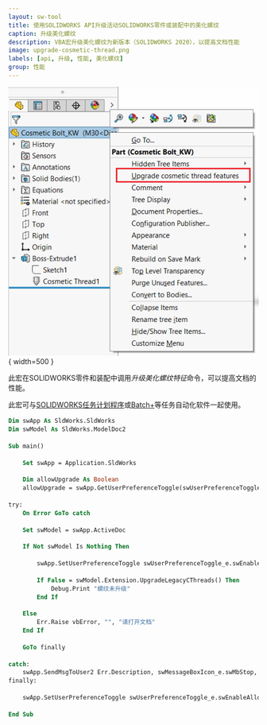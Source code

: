 ```yaml
---
layout: sw-tool
title: 使用SOLIDWORKS API升级活动SOLIDWORKS零件或装配中的美化螺纹
caption: 升级美化螺纹
description: VBA宏升级美化螺纹为新版本（SOLIDWORKS 2020），以提高文档性能
image: upgrade-cosmetic-thread.png
labels: [api, 升级, 性能, 美化螺纹]
group: 性能
---
```

![升级美化螺纹命令](upgrade-cosmetic-thread.png){ width=500 }

此宏在SOLIDWORKS零件和装配中调用*升级美化螺纹特征*命令，可以提高文档的性能。

此宏可与[SOLIDWORKS任务计划程序](https://help.solidworks.com/2019/English/SolidWorks/sldworks/c_SOLIDWORKS_Task_Scheduler_Overview.htm)或[Batch+](https://cadplus.xarial.com/batch/)等任务自动化软件一起使用。

~~~ vb
Dim swApp As SldWorks.SldWorks
Dim swModel As SldWorks.ModelDoc2

Sub main()

    Set swApp = Application.SldWorks

    Dim allowUpgrade As Boolean
    allowUpgrade = swApp.GetUserPreferenceToggle(swUserPreferenceToggle_e.swEnableAllowCosmeticThreadsUpgrade)

try:
    On Error GoTo catch
    
    Set swModel = swApp.ActiveDoc
        
    If Not swModel Is Nothing Then
                
        swApp.SetUserPreferenceToggle swUserPreferenceToggle_e.swEnableAllowCosmeticThreadsUpgrade, True
        
        If False = swModel.Extension.UpgradeLegacyCThreads() Then
            Debug.Print "螺纹未升级"
        End If
            
    Else
        Err.Raise vbError, "", "请打开文档"
    End If
    
    GoTo finally
    
catch:
    swApp.SendMsgToUser2 Err.Description, swMessageBoxIcon_e.swMbStop, swMessageBoxBtn_e.swMbOk
finally:
    
    swApp.SetUserPreferenceToggle swUserPreferenceToggle_e.swEnableAllowCosmeticThreadsUpgrade, allowUpgrade

End Sub
~~~